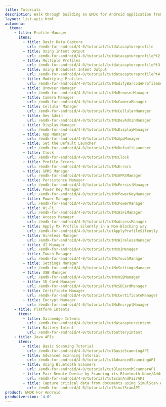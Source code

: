 ```yaml
---
title: Tutorials
description: Walk through building an EMDK for Android application from the ground up with one of the following tutorials. Each tutorial includes step by step instructions and associate code.
layout: list-apis.html
automenu:
  items:
    - title: Profile Manager
      items:
        - title: Basic Data Capture
          url: /emdk-for-android/4-0/tutorial/tutdatacaptureprofile
        - title: Using Intent Output
          url: /emdk-for-android/4-0/tutorial/tutdatacaptureprofilePt2
        - title: Multiple Profiles
          url: /emdk-for-android/4-0/tutorial/tutdatacaptureprofilePt3
        - title: Using Broadcast Intent Output
          url: /emdk-for-android/4-0/tutorial/tutdatacaptureprofilePt4
        - title: Modifying Profiles
          url: /emdk-for-android/4-0/tutorial/tutModifyBarcodeProfileSettings
        - title: Browser Manager
          url: /emdk-for-android/4-0/tutorial/tutMxBrowserManager
        - title: Camera Manager
          url: /emdk-for-android/4-0/tutorial/tutMxCameraManager
        - title: Cellular Manager
          url: /emdk-for-android/4-0/tutorial/tutMxCellularManager
        - title: Dev Admin
          url: /emdk-for-android/4-0/tutorial/tutMxDevAdminManager
        - title: Display Manager
          url: /emdk-for-android/4-0/tutorial/tutMxDisplayManager
        - title: App Manager
          url: /emdk-for-android/4-0/tutorial/tutMxAppManager
        - title: Set the Default Launcher
          url: /emdk-for-android/4-0/tutorial/tutMxDefaultLauncher
        - title: Clock
          url: /emdk-for-android/4-0/tutorial/tutMxClock
        - title: Profile Errors
          url: /emdk-for-android/4-0/tutorial/tutMxErrors
        - title: GPRS Manager
          url: /emdk-for-android/4-0/tutorial/tutMxGPRSManager
        - title: Persistence Manager
          url: /emdk-for-android/4-0/tutorial/tutMxPersistManager
        - title: Power Key Manager
          url: /emdk-for-android/4-0/tutorial/tutMxPowerKeyManager
        - title: Power Manager
          url: /emdk-for-android/4-0/tutorial/tutMxPowerManager
        - title: Wi-Fi
          url: /emdk-for-android/4-0/tutorial/tutMxWiFiManager
        - title: Access Manager
          url: /emdk-for-android/4-0/tutorial/tutMxAccessManager
        - title: Apply Mx Profile Silently in a Non-Blocking way
          url: /emdk-for-android/4-0/tutorial/tutApplyProfileSilently
        - title: Wireless Manager
          url: /emdk-for-android/4-0/tutorial/tutMxWirelessManager
        - title: UI Manager
          url: /emdk-for-android/4-0/tutorial/tutMxUIManager
        - title: Touch Manager
          url: /emdk-for-android/4-0/tutorial/tutMxTouchManager
        - title: Settings Manager
          url: /emdk-for-android/4-0/tutorial/tutMxSettingsManager
        - title: USB Manager
          url: /emdk-for-android/4-0/tutorial/tutMxUSBManager
        - title: SD Card Manager
          url: /emdk-for-android/4-0/tutorial/tutMxSDCardManager
        - title: Certificate Manager
          url: /emdk-for-android/4-0/tutorial/tutMxCertificateManager
        - title: Encrypt Manager
          url: /emdk-for-android/4-0/tutorial/tutMxEncryptManager
    - title: Platform Intents
      items:
        - title: Datawedge Intents
          url: /emdk-for-android/4-0/tutorial/tutdatacaptureintent
        - title: Battery Intent
          url: /emdk-for-android/4-0/tutorial/tutbatteryintent
    - title: Java APIs
      items:
        - title: Basic Scanning Tutorial
          url: /emdk-for-android/4-0/tutorial/tutBasicScanningAPI
        - title: Advanced Scanning Tutorial
          url: /emdk-for-android/4-0/tutorial/tutAdvancedScanningAPI
        - title: Using Bluetooth Scanners
          url: /emdk-for-android/4-0/tutorial/tutBluetoothScannerAPI
        - title: Pair Remote Device by Scanning its Bluetooth Name/Address
          url: /emdk-for-android/4-0/tutorial/tutScanAndPairAPI
        - title: Capture critical data from documents using SimulScan API
          url: /emdk-for-android/4-0/tutorial/tutSimulScanAPI
product: EMDK For Android
productversion: '4.0'
---
```










